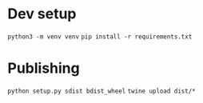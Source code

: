 # Dev setup
`python3 -m venv venv`
`pip install -r requirements.txt`

# Publishing
`python setup.py sdist bdist_wheel`
`twine upload dist/*`